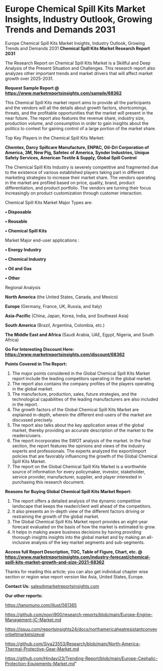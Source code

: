 # Europe Chemical Spill Kits Market Insights, Industry Outlook, Growing Trends and Demands 2031
Europe Chemical Spill Kits Market Insights, Industry Outlook, Growing Trends and Demands 2031
<strong>Chemical Spill Kits Market Research Report 2031</strong>

The Research Report on Chemical Spill Kits Market is a Skillful and Deep Analysis of the Present Situation and Challenges. This research report also analyzes other important trends and market drivers that will affect market growth over 2025-2031.

<strong>Request Sample Report @ <a href=https://www.marketreportsinsights.com/sample/68362>https://www.marketreportsinsights.com/sample/68362</a></strong>

This Chemical Spill Kits market report aims to provide all the participants and the vendors will all the details about growth factors, shortcomings, threats, and the profitable opportunities that the market will present in the near future. The report also features the revenue share, industry size, production volume, and consumption in order to gain insights about the politics to contest for gaining control of a large portion of the market share.

Top Key Players in the Chemical Spill Kits Market:

<strong>Chemtex, Darcy Spillcare Manufacture, ENPAC, Oil-Dri Corporation of America, 3M, New Pig, Safetec of America, Synder Industries, Unique Safety Services, American Textile & Supply, Global Spill Control</strong>

The Chemical Spill Kits Industry is severely competitive and fragmented due to the existence of various established players taking part in different marketing strategies to increase their market share. The vendors operating in the market are profiled based on price, quality, brand, product differentiation, and product portfolio. The vendors are turning their focus increasingly on product customization through customer interaction.

Chemical Spill Kits Market Major Types are:

<strong>• Disposable

• Reusable

• Chemical Spill Kits</strong>

Market Major end-user applications :

<strong>• Energy Industry

• Chemical Industry

• Oil and Gas

• Other</strong>

Regional Analysis

</u><strong><b>North America</b></strong> (the United States, Canada, and Mexico)

<strong><b>Europe </b></strong>(Germany, France, UK, Russia, and Italy)

<strong><b>Asia-Pacific</b></strong> (China, Japan, Korea, India, and Southeast Asia)

<strong><b>South America</b></strong> (Brazil, Argentina, Colombia, etc.)

<strong><b>The Middle East and Africa</b></strong> (Saudi Arabia, UAE, Egypt, Nigeria, and South Africa)

<strong>Go For Interesting Discount Here: <a href=https://www.marketreportsinsights.com/discount/68362>https://www.marketreportsinsights.com/discount/68362</a></strong>

<strong>Points Covered in The Report:</strong>
<ol>
  <li>The major points considered in the Global Chemical Spill Kits Market report include the leading competitors operating in the global market.</li>
  <li>The report also contains the company profiles of the players operating in the global market.</li>
  <li>The manufacture, production, sales, future strategies, and the technological capabilities of the leading manufacturers are also included in the report.</li>
  <li>The growth factors of the Global Chemical Spill Kits Market are explained in-depth, wherein the different end-users of the market are discussed precisely.</li>
  <li>The report also talks about the key application areas of the global market, thereby providing an accurate description of the market to the readers/users.</li>
  <li>The report incorporates the SWOT analysis of the market. In the final section, the report features the opinions and views of the industry experts and professionals. The experts analyzed the export/import policies that are favorably influencing the growth of the Global Chemical Spill Kits Market.</li>
  <li>The report on the Global Chemical Spill Kits Market is a worthwhile source of information for every policymaker, investor, stakeholder, service provider, manufacturer, supplier, and player interested in purchasing this research document.</li>
</ol>
<strong>Reasons for Buying Global Chemical Spill Kits Market Report:</strong>

<ol>
  <li>The report offers a detailed analysis of the dynamic competitive landscape that keeps the reader/client well ahead of the competitors.</li>
  <li>It also presents an in-depth view of the different factors driving or restraining the growth of the global market.</li>
  <li>The Global Chemical Spill Kits Market report provides an eight-year forecast evaluated on the basis of how the market is estimated to grow.</li>
  <li>It helps in making aware business decisions by having providing thorough insights insights into the global market and by making an all-inclusive analysis of the key market segments and sub-segments.</li>
</ol>
<strong>Access full Report Description, TOC, Table of Figure, Chart, etc. @ <a href=https://www.marketreportsinsights.com/industry-forecast/chemical-spill-kits-market-growth-and-size-2021-68362>https://www.marketreportsinsights.com/industry-forecast/chemical-spill-kits-market-growth-and-size-2021-68362</a></strong>


Thanks for reading this article; you can also get individual chapter wise section or region wise report version like Asia, United States, Europe.

<strong>Contact Us:</strong>
sales@marketreportsinsights.com

<strong>Our other reports:</strong>

<a href=https://tanomuno.com/illust/561365>https://tanomuno.com/illust/561365</a>

<a href=https://github.com/noori900/research-reports/blob/main/Europe-Engine-Management-IC-Market.md>https://github.com/noori900/research-reports/blob/main/Europe-Engine-Management-IC-Market.md</a>

<a href=https://issuu.com/reportsinsights24/docs/northamericaheatresistantconveyorbeltmarketsizeval>https://issuu.com/reportsinsights24/docs/northamericaheatresistantconveyorbeltmarketsizeval</a>

<a href=https://github.com/Siya23553/Research/blob/main/North-America-Thermal-Protective-Gear-Market.md>https://github.com/Siya23553/Research/blob/main/North-America-Thermal-Protective-Gear-Market.md</a>

<a href=https://github.com/Hindavi23/Trending-Report/blob/main/Europe-Cephalic-Protection-Equipments-Market.md>https://github.com/Hindavi23/Trending-Report/blob/main/Europe-Cephalic-Protection-Equipments-Market.md</a>"
